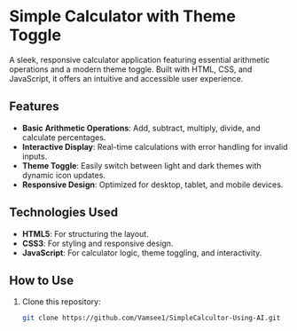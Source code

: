 # Simple Calculator with Theme Toggle

A sleek, responsive calculator application featuring essential arithmetic operations and a modern theme toggle. Built with HTML, CSS, and JavaScript, it offers an intuitive and accessible user experience.

## Features
- **Basic Arithmetic Operations**: Add, subtract, multiply, divide, and calculate percentages.
- **Interactive Display**: Real-time calculations with error handling for invalid inputs.
- **Theme Toggle**: Easily switch between light and dark themes with dynamic icon updates.
- **Responsive Design**: Optimized for desktop, tablet, and mobile devices.

## Technologies Used
- **HTML5**: For structuring the layout.
- **CSS3**: For styling and responsive design.
- **JavaScript**: For calculator logic, theme toggling, and interactivity.

## How to Use
1. Clone this repository:
   ```bash
   git clone https://github.com/Vamsee1/SimpleCalcultor-Using-AI.git
